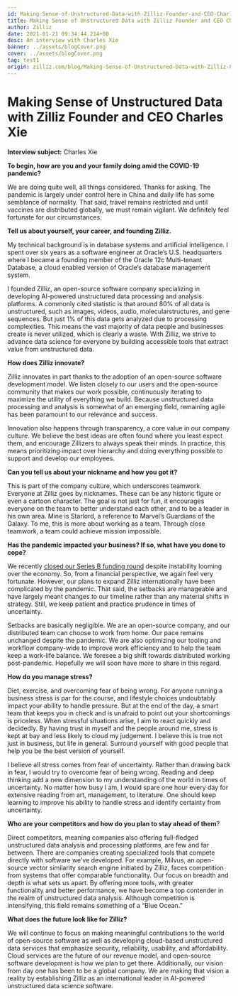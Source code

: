 ```yaml
---
id: Making-Sense-of-Unstructured-Data-with-Zilliz-Founder-and-CEO-Charles-Xie.md
title: Making Sense of Unstructured Data with Zilliz Founder and CEO Charles Xie
author: Zilliz
date: 2021-01-21 09:34:44.214+00
desc: An interview with Charles Xie
banner: ../assets/blogCover.png
cover: ../assets/blogCover.png
tag: test1
origin: zilliz.com/blog/Making-Sense-of-Unstructured-Data-with-Zilliz-Founder-and-CEO-Charles-Xie
---
```

  
# Making Sense of Unstructured Data with Zilliz Founder and CEO Charles Xie
**Interview subject:** Charles Xie


**To begin, how are you and your family doing amid the COVID-19 pandemic?** 

We are doing quite well, all things considered. Thanks for asking. The pandemic is largely under control here in China and daily life has some semblance of normality. That said, travel remains restricted and until vaccines are distributed globally, we must remain vigilant. We definitely feel fortunate for our circumstances.


**Tell us about yourself, your career, and founding Zilliz.**  

My technical background is in database systems and artificial intelligence. I spent over six years as a software engineer at Oracle’s U.S. headquarters where I became a founding member of the Oracle 12c Multi-tenant Database, a cloud enabled version of Oracle’s database management system.  

 
I founded Zilliz, an open-source software company specializing in developing AI-powered unstructured data processing and analysis platforms.  A commonly cited statistic is that around 80% of all data is unstructured, such as images, videos, audio, molecularstructures, and gene sequences. But just 1% of this data gets analyzed due to processing complexities. This means the vast majority of data people and businesses create is never utilized, which is clearly a waste. With Zilliz, we strive to advance data science for everyone by building accessible tools that extract value from unstructured data.
 

**How does Zilliz innovate?**  

Zilliz innovates in part thanks to the adoption of an open-source software development model. We listen closely to our users and the open-source community that makes our work possible, continuously iterating to maximize the utility of everything we build. Because unstructured data processing and analysis is somewhat of an emerging field, remaining agile has been paramount to our relevance and success.  


Innovation also happens through transparency, a core value in our company culture. We believe the best ideas are often found where you least expect them, and encourage Zillizers to always speak their minds. In practice, this means prioritizing impact over hierarchy and doing everything possible to support and develop our employees. 


**Can you tell us about your nickname and how you got it?** 

This is part of the company culture, which underscores teamwork. Everyone at Zilliz goes by nicknames. These can be any historic figure or even a cartoon character. The goal is not just for fun, it encourages everyone on the team to better understand each other, and to be a leader in his own area. Mine is Starlord, a reference to Marvel’s Guardians of the Galaxy. To me, this is more about working as a team. Through close teamwork, a team could achieve mission impossible. 


**Has the pandemic impacted your business? If so, what have you done to cope?**

We recently [closed our Series B funding round](https://zilliz.com/news/zilliz-raises-$43M-in-series-B-funding-to-build-AI-powered-unstructured-data-analytics) despite instability looming over the economy. So, from a financial perspective, we again feel very fortunate. However, our plans to expand Zilliz internationally have been complicated by the pandemic. That said, the setbacks are manageable and have largely meant changes to our timeline rather than any material shifts in strategy.  Still, we keep patient and practice prudence in times of uncertainty. 

Setbacks are basically negligible. We are an open-source company, and our distributed team can choose to work from home. Our pace remains unchanged despite the pandemic. We are also optimizing our tooling and workflow company-wide to improve work efficiency and to help the team keep a work-life balance. We foresee a big shift towards distributed working post-pandemic. Hopefully we will soon have more to share in this regard.


**How do you manage stress?** 


Diet, exercise, and overcoming fear of being wrong. For anyone running a business stress is par for the course, and lifestyle choices undoubtably impact your ability to handle pressure. But at the end of the day, a smart team that keeps you in check and is unafraid to point out your shortcomings is priceless. When stressful situations arise, I aim to react quickly and decidedly. By having trust in myself and the people around me, stress is kept at bay and less likely to cloud my judgement. I believe this is true not just in business, but life in general. Surround yourself with good people that help you be the best version of yourself.  
 

I believe all stress comes from fear of uncertainty. Rather than drawing back in fear, I would try to overcome fear of being wrong. Reading and deep thinking add a new dimension to my understanding of the world in times of uncertainty. No matter how busy I am, I would spare one hour every day for extensive reading from art, management, to literature. One should keep learning to improve his ability to handle stress and identify certainty from uncertainty.  


**Who are your competitors and how do you plan to stay ahead of them**?
 

Direct competitors, meaning companies also offering full-fledged unstructured data analysis and processing platforms, are few and far between. There are companies creating specialized tools that compete directly with software we’ve developed. For example, Milvus, an open-source vector similarity search engine initiated by Zilliz, faces competition from systems that offer comparable functionality. Our focus on breadth and depth is what sets us apart. By offering more tools, with greater functionality and better performance, we have become a top contender in the realm of unstructured data analysis. Although competition is intensifying, this field remains something of a “Blue Ocean.” 

 

**What does the future look like for Zilliz?** 

 

We will continue to focus on making meaningful contributions to the world of open-source software as well as developing cloud-based unstructured data services that emphasize security, reliability, usability, and affordability. Cloud services are the future of our revenue model, and open-source software development is how we plan to get there. Additionally, our vision from day one has been to be a global company. We are making that vision a reality by establishing Zilliz as an international leader in AI-powered unstructured data science software. 
  